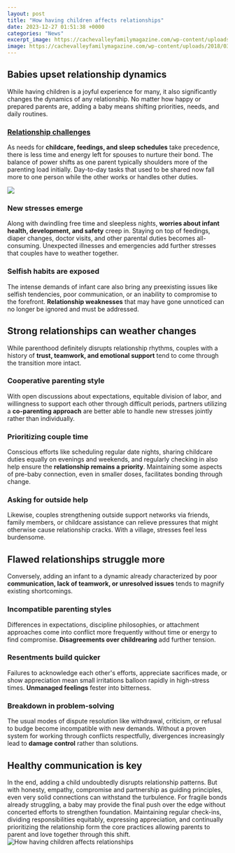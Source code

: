 ```yaml
---
layout: post
title: "How having children affects relationships"
date: 2023-12-27 01:51:38 +0000
categories: "News"
excerpt_image: https://cachevalleyfamilymagazine.com/wp-content/uploads/2018/03/Positive-Relationship.jpg
image: https://cachevalleyfamilymagazine.com/wp-content/uploads/2018/03/Positive-Relationship.jpg
---
```


## Babies upset relationship dynamics
While having children is a joyful experience for many, it also significantly changes the dynamics of any relationship. No matter how happy or prepared parents are, adding a baby means shifting priorities, needs, and daily routines. 
### [Relationship challenges](https://store.fi.io.vn/french-bulldog-frenchie-dog-black-dog-lover-frenchies-1) 
As needs for **childcare, feedings, and sleep schedules** take precedence, there is less time and energy left for spouses to nurture their bond. The balance of power shifts as one parent typically shoulders more of the parenting load initially. Day-to-day tasks that used to be shared now fall more to one person while the other works or handles other duties. 

![](https://www.parentingforbrain.com/wp-content/uploads/parent-child-relationships.jpg)
### **New stresses emerge**
Along with dwindling free time and sleepless nights, **worries about infant health, development, and safety** creep in. Staying on top of feedings, diaper changes, doctor visits, and other parental duties becomes all-consuming. Unexpected illnesses and emergencies add further stresses that couples have to weather together. 
### **Selfish habits are exposed** 
The intense demands of infant care also bring any preexisting issues like selfish tendencies, poor communication, or an inability to compromise to the forefront. **Relationship weaknesses** that may have gone unnoticed can no longer be ignored and must be addressed.
## Strong relationships can weather changes 
While parenthood definitely disrupts relationship rhythms, couples with a history of **trust, teamwork, and emotional support** tend to come through the transition more intact.  
### **Cooperative parenting style**
With open discussions about expectations, equitable division of labor, and willingness to support each other through difficult periods, partners utilizing a **co-parenting approach** are better able to handle new stresses jointly rather than individually.  
### **Prioritizing couple time**  
Conscious efforts like scheduling regular date nights, sharing childcare duties equally on evenings and weekends, and regularly checking in also help ensure the **relationship remains a priority**. Maintaining some aspects of pre-baby connection, even in smaller doses, facilitates bonding through change.
### **Asking for outside help**
Likewise, couples strengthening outside support networks via friends, family members, or childcare assistance can relieve pressures that might otherwise cause relationship cracks. With a village, stresses feel less burdensome.
## Flawed relationships struggle more
Conversely, adding an infant to a dynamic already characterized by poor **communication, lack of teamwork, or unresolved issues** tends to magnify existing shortcomings. 
### **Incompatible parenting styles**
Differences in expectations, discipline philosophies, or attachment approaches come into conflict more frequently without time or energy to find compromise. **Disagreements over childrearing** add further tension.
### **Resentments build quicker**  
Failures to acknowledge each other's efforts, appreciate sacrifices made, or show appreciation mean small irritations balloon rapidly in high-stress times. **Unmanaged feelings** fester into bitterness. 
### **Breakdown in problem-solving**
The usual modes of dispute resolution like withdrawal, criticism, or refusal to budge become incompatible with new demands. Without a proven system for working through conflicts respectfully, divergences increasingly lead to **damage control** rather than solutions.
## Healthy communication is key
In the end, adding a child undoubtedly disrupts relationship patterns. But with honesty, empathy, compromise and partnership as guiding principles, even very solid connections can withstand the turbulence. For fragile bonds already struggling, a baby may provide the final push over the edge without concerted efforts to strengthen foundation. Maintaining regular check-ins, dividing responsibilities equitably, expressing appreciation, and continually prioritizing the relationship form the core practices allowing parents to parent and love together through this shift.
![How having children affects relationships](https://cachevalleyfamilymagazine.com/wp-content/uploads/2018/03/Positive-Relationship.jpg)